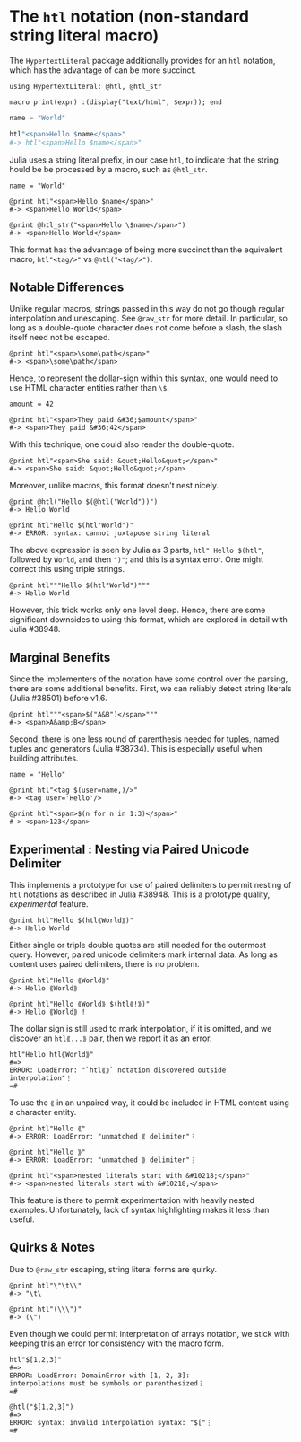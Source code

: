 # The `htl` notation (non-standard string literal macro)

The `HypertextLiteral` package additionally provides for an `htl`
notation, which has the advantage of can be more succinct.

    using HypertextLiteral: @htl, @htl_str

    macro print(expr) :(display("text/html", $expr)); end

```julia
name = "World"

htl"<span>Hello $name</span>"
#-> htl"<span>Hello $name</span>"
```

Julia uses a string literal prefix, in our case `htl`, to indicate that
the string hould be be processed by a macro, such as `@htl_str`.

    name = "World"

    @print htl"<span>Hello $name</span>"
    #-> <span>Hello World</span>

    @print @htl_str("<span>Hello \$name</span>")
    #-> <span>Hello World</span>

This format has the advantage of being more succinct than the equivalent
macro, `htl"<tag/>"` vs `@htl("<tag/>")`.

## Notable Differences

Unlike regular macros, strings passed in this way do not go though
regular interpolation and unescaping. See `@raw_str` for more detail.
In particular, so long as a double-quote character does not come before
a slash, the slash itself need not be escaped.

    @print htl"<span>\some\path</span>"
    #-> <span>\some\path</span>

Hence, to represent the dollar-sign within this syntax, one would need
to use HTML character entities rather than `\$`.

    amount = 42

    @print htl"<span>They paid &#36;$amount</span>"
    #-> <span>They paid &#36;42</span>

With this technique, one could also render the double-quote.

    @print htl"<span>She said: &quot;Hello&quot;</span>"
    #-> <span>She said: &quot;Hello&quot;</span>

Moreover, unlike macros, this format doesn't nest nicely.

    @print @htl("Hello $(@htl("World"))")
    #-> Hello World

    @print htl"Hello $(htl"World")"
    #-> ERROR: syntax: cannot juxtapose string literal

The above expression is seen by Julia as 3 parts, `htl" Hello $(htl"`,
followed by `World`,  and then `")"`; and this is a syntax error.  One
might correct this using triple strings.

    @print htl"""Hello $(htl"World")"""
    #-> Hello World

However, this trick works only one level deep. Hence, there are some
significant downsides to using this format, which are explored in detail
with Julia #38948.

## Marginal Benefits

Since the implementers of the notation have some control over the
parsing, there are some additional benefits. First, we can reliably
detect string literals (Julia #38501) before v1.6.

    @print htl"""<span>$("A&B")</span>"""
    #-> <span>A&amp;B</span>

Second, there is one less round of parenthesis needed for tuples, named
tuples and generators (Julia #38734). This is especially useful when
building attributes.

    name = "Hello"

    @print htl"<tag $(user=name,)/>"
    #-> <tag user='Hello'/>

    @print htl"<span>$(n for n in 1:3)</span>"
    #-> <span>123</span>

## Experimental : Nesting via Paired Unicode Delimiter

This implements a prototype for use of paired delimiters to permit
nesting of `htl` notations as described in Julia #38948. This is a
prototype quality, _experimental_ feature.

    @print htl"Hello $(htl⟪World⟫)"
    #-> Hello World

Either single or triple double quotes are still needed for the outermost
query. However, paired unicode delimiters mark internal data. As long as
content uses paired delimiters, there is no problem.

    @print htl"Hello ⟪World⟫"
    #-> Hello ⟪World⟫

    @print htl"Hello ⟪World⟫ $(htl⟪!⟫)"
    #-> Hello ⟪World⟫ !

The dollar sign is still used to mark interpolation, if it is omitted,
and we discover an `htl⟪...⟫` pair, then we report it as an error.

    htl"Hello htl⟪World⟫"
    #=>
    ERROR: LoadError: "`htl⟪⟫` notation discovered outside interpolation"⋮
    =#

To use the `⟪` in an unpaired way, it could be included in HTML content
using a character entity.

    @print htl"Hello ⟪"
    #-> ERROR: LoadError: "unmatched ⟪ delimiter"⋮

    @print htl"Hello ⟫"
    #-> ERROR: LoadError: "unmatched ⟫ delimiter"⋮

    @print htl"<span>nested literals start with &#10218;</span>"
    #-> <span>nested literals start with &#10218;</span>

This feature is there to permit experimentation with heavily nested
examples. Unfortunately, lack of syntax highlighting makes it less than
useful.

## Quirks & Notes

Due to `@raw_str` escaping, string literal forms are quirky.

    @print htl"\"\t\\"
    #-> "\t\

    @print htl"(\\\")"
    #-> (\")

Even though we could permit interpretation of arrays notation, we stick
with keeping this an error for consistency with the macro form.

    htl"$[1,2,3]"
    #=>
    ERROR: LoadError: DomainError with [1, 2, 3]:
    interpolations must be symbols or parenthesized⋮
    =#

    @htl("$[1,2,3]")
    #=>
    ERROR: syntax: invalid interpolation syntax: "$["⋮
    =#
